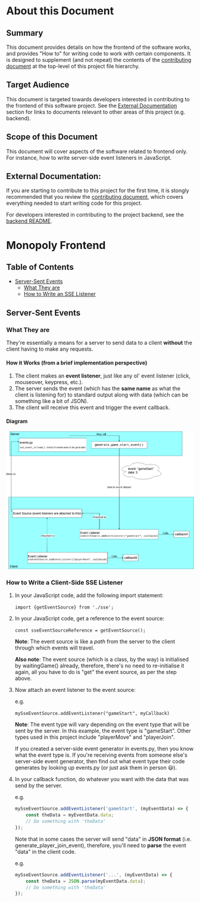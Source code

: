 # About this Document

## Summary

This document provides details on how the frontend of the software works, and provides "How to" for writing code to work with certain components. It is designed to supplement (and not repeat) the contents of the [contributing document](../CONTRIBUTING.md) at the top-level of this project file hierarchy.

## Target Audience

This document is targeted towards developers interested in contributing to the frontend of this software project. See the [External Documentation](#external-documentation) section for links to documents relevant to other areas of this project (e.g. backend).

## Scope of this Document

This document will cover aspects of the software related to frontend only. For instance, how to write server-side event listeners in JavaScript.

## External Documentation:

If you are starting to contribute to this project for the first time, it is stongly recommended that you review the [contributing document](../CONTRIBUTING.md), which covers everything needed to start writing code for this project.

For developers interested in contributing to the project backend, see the [backend README](../backend/README.rst).

# Monopoly Frontend

## Table of Contents
* [Server-Sent Events](#server-sent-events)
  * [What They are](#what-they-are)
  * [How to Write an SSE Listener](#how-to-write-a-client-side-sse-listener)

## Server-Sent Events

### What They are
They're essentially a means for a server to send data to a client **without**
the client having to make any requests.

#### How it Works (from a brief implementation perspective)
1. The client makes an **event listener**, just like any ol' event listener
(click, mouseover, keypress, etc.).
2. The server sends the event (which has the **same name** as what the client
is listening for) to standard output along with data (which can be something
like a bit of JSON).
3. The client will receive this event and trigger the event callback.

#### Diagram
![SSE Diagram](../documentation-images/sse_implementation.png)

### How to Write a Client-Side SSE Listener
1. In your JavaScript code, add the following import statement:

   `import {getEventSource} from './sse';`

2. In your JavaScript code, get a reference to the event source:

   `const sseEventSourceReference = getEventSource();`

   **Note**: The event source is like a _path_ from the server to the
   client through which events will travel.

   **Also note**: The event source (which is a class, by the way) is
   initialised by waitingGame() already, therefore, there's no need to
   re-initialise it again, all you have to do is "get" the event source, as
   per the step above.

3. Now attach an event listener to the event source:

   e.g.

   `mySseEventSource.addEventListener("gameStart", myCallback)`

   **Note**: The event type will vary depending on the event type that will be
   sent by the server. In this example, the event type is "gameStart".
   Other types used in this project include "playerMove" and "playerJoin".

   If you created a server-side event generator in events.py, then you know
   what the event type is. If you're receiving events from someone else's
   server-side event generator, then find out what event type their code
   generates by looking up events.py (or just ask them in person :smiley:).

4. In your callback function, do whatever you want with the data that was
   send by the server.

   e.g.

   ```javascript
   mySseEventSource.addEventListener('gameStart', (myEventData) => {
       const theData = myEventData.data;
       // Do something with 'theData'
   });
   ```
   Note that in some cases the server will send "data" in **JSON format**
   (i.e. generate_player_join_event), therefore, you'll need to **parse**
   the event "data" in the client code.

   e.g.

   ```javascript
   mySseEventSource.addEventListener('...', (myEventData) => {
       const theData = JSON.parse(myEventData.data);
       // Do something with 'theData'
   });
   ```
